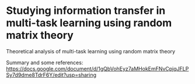 # Studying information transfer in multi-task learning using random matrix theory
Theoretical analysis of multi-task learning using random matrix theory

Summary and some references:
https://docs.google.com/document/d/1gQbVohEyz7aMHokEmFNvCpjqJFLPSy7d9dme8TdrF6Y/edit?usp=sharing
